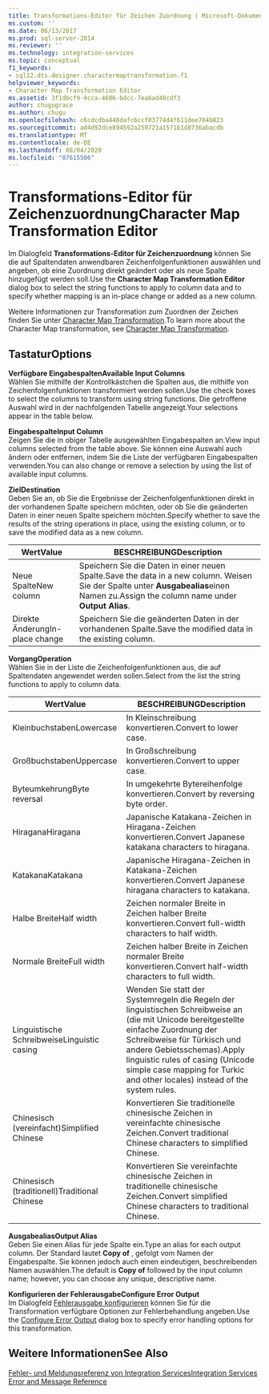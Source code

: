 ```yaml
---
title: Transformations-Editor für Zeichen Zuordnung | Microsoft-Dokumentation
ms.custom: ''
ms.date: 06/13/2017
ms.prod: sql-server-2014
ms.reviewer: ''
ms.technology: integration-services
ms.topic: conceptual
f1_keywords:
- sql12.dts.designer.charactermaptransformation.f1
helpviewer_keywords:
- Character Map Transformation Editor
ms.assetid: 3f1dbcf9-9cca-4606-bdcc-7ea6ad48cdf3
author: chugugrace
ms.author: chugu
ms.openlocfilehash: c6cdcdba448dafc6ccf03774d4f611dee704b823
ms.sourcegitcommit: ad4d92dce894592a259721a1571b1d8736abacdb
ms.translationtype: MT
ms.contentlocale: de-DE
ms.lasthandoff: 08/04/2020
ms.locfileid: "87615506"
---
```

# <a name="character-map-transformation-editor"></a><span data-ttu-id="7e4e7-102">Transformations-Editor für Zeichenzuordnung</span><span class="sxs-lookup"><span data-stu-id="7e4e7-102">Character Map Transformation Editor</span></span>
  <span data-ttu-id="7e4e7-103">Im Dialogfeld **Transformations-Editor für Zeichenzuordnung** können Sie die auf Spaltendaten anwendbaren Zeichenfolgenfunktionen auswählen und angeben, ob eine Zuordnung direkt geändert oder als neue Spalte hinzugefügt werden soll.</span><span class="sxs-lookup"><span data-stu-id="7e4e7-103">Use the **Character Map Transformation Editor** dialog box to select the string functions to apply to column data and to specify whether mapping is an in-place change or added as a new column.</span></span>  
  
 <span data-ttu-id="7e4e7-104">Weitere Informationen zur Transformation zum Zuordnen der Zeichen finden Sie unter [Character Map Transformation](data-flow/transformations/character-map-transformation.md).</span><span class="sxs-lookup"><span data-stu-id="7e4e7-104">To learn more about the Character Map transformation, see [Character Map Transformation](data-flow/transformations/character-map-transformation.md).</span></span>  
  
## <a name="options"></a><span data-ttu-id="7e4e7-105">Tastatur</span><span class="sxs-lookup"><span data-stu-id="7e4e7-105">Options</span></span>  
 <span data-ttu-id="7e4e7-106">**Verfügbare Eingabespalten**</span><span class="sxs-lookup"><span data-stu-id="7e4e7-106">**Available Input Columns**</span></span>  
 <span data-ttu-id="7e4e7-107">Wählen Sie mithilfe der Kontrollkästchen die Spalten aus, die mithilfe von Zeichenfolgenfunktionen transformiert werden sollen.</span><span class="sxs-lookup"><span data-stu-id="7e4e7-107">Use the check boxes to select the columns to transform using string functions.</span></span> <span data-ttu-id="7e4e7-108">Die getroffene Auswahl wird in der nachfolgenden Tabelle angezeigt.</span><span class="sxs-lookup"><span data-stu-id="7e4e7-108">Your selections appear in the table below.</span></span>  
  
 <span data-ttu-id="7e4e7-109">**Eingabespalte**</span><span class="sxs-lookup"><span data-stu-id="7e4e7-109">**Input Column**</span></span>  
 <span data-ttu-id="7e4e7-110">Zeigen Sie die in obiger Tabelle ausgewählten Eingabespalten an.</span><span class="sxs-lookup"><span data-stu-id="7e4e7-110">View input columns selected from the table above.</span></span> <span data-ttu-id="7e4e7-111">Sie können eine Auswahl auch ändern oder entfernen, indem Sie die Liste der verfügbaren Eingabespalten verwenden.</span><span class="sxs-lookup"><span data-stu-id="7e4e7-111">You can also change or remove a selection by using the list of available input columns.</span></span>  
  
 <span data-ttu-id="7e4e7-112">**Ziel**</span><span class="sxs-lookup"><span data-stu-id="7e4e7-112">**Destination**</span></span>  
 <span data-ttu-id="7e4e7-113">Geben Sie an, ob Sie die Ergebnisse der Zeichenfolgenfunktionen direkt in der vorhandenen Spalte speichern möchten, oder ob Sie die geänderten Daten in einer neuen Spalte speichern möchten.</span><span class="sxs-lookup"><span data-stu-id="7e4e7-113">Specify whether to save the results of the string operations in place, using the existing column, or to save the modified data as a new column.</span></span>  
  
|<span data-ttu-id="7e4e7-114">Wert</span><span class="sxs-lookup"><span data-stu-id="7e4e7-114">Value</span></span>|<span data-ttu-id="7e4e7-115">BESCHREIBUNG</span><span class="sxs-lookup"><span data-stu-id="7e4e7-115">Description</span></span>|  
|-----------|-----------------|  
|<span data-ttu-id="7e4e7-116">Neue Spalte</span><span class="sxs-lookup"><span data-stu-id="7e4e7-116">New column</span></span>|<span data-ttu-id="7e4e7-117">Speichern Sie die Daten in einer neuen Spalte.</span><span class="sxs-lookup"><span data-stu-id="7e4e7-117">Save the data in a new column.</span></span> <span data-ttu-id="7e4e7-118">Weisen Sie der Spalte unter **Ausgabealias**einen Namen zu.</span><span class="sxs-lookup"><span data-stu-id="7e4e7-118">Assign the column name under **Output Alias**.</span></span>|  
|<span data-ttu-id="7e4e7-119">Direkte Änderung</span><span class="sxs-lookup"><span data-stu-id="7e4e7-119">In-place change</span></span>|<span data-ttu-id="7e4e7-120">Speichern Sie die geänderten Daten in der vorhandenen Spalte.</span><span class="sxs-lookup"><span data-stu-id="7e4e7-120">Save the modified data in the existing column.</span></span>|  
  
 <span data-ttu-id="7e4e7-121">**Vorgang**</span><span class="sxs-lookup"><span data-stu-id="7e4e7-121">**Operation**</span></span>  
 <span data-ttu-id="7e4e7-122">Wählen Sie in der Liste die Zeichenfolgenfunktionen aus, die auf Spaltendaten angewendet werden sollen.</span><span class="sxs-lookup"><span data-stu-id="7e4e7-122">Select from the list the string functions to apply to column data.</span></span>  
  
|<span data-ttu-id="7e4e7-123">Wert</span><span class="sxs-lookup"><span data-stu-id="7e4e7-123">Value</span></span>|<span data-ttu-id="7e4e7-124">BESCHREIBUNG</span><span class="sxs-lookup"><span data-stu-id="7e4e7-124">Description</span></span>|  
|-----------|-----------------|  
|<span data-ttu-id="7e4e7-125">Kleinbuchstaben</span><span class="sxs-lookup"><span data-stu-id="7e4e7-125">Lowercase</span></span>|<span data-ttu-id="7e4e7-126">In Kleinschreibung konvertieren.</span><span class="sxs-lookup"><span data-stu-id="7e4e7-126">Convert to lower case.</span></span>|  
|<span data-ttu-id="7e4e7-127">Großbuchstaben</span><span class="sxs-lookup"><span data-stu-id="7e4e7-127">Uppercase</span></span>|<span data-ttu-id="7e4e7-128">In Großschreibung konvertieren.</span><span class="sxs-lookup"><span data-stu-id="7e4e7-128">Convert to upper case.</span></span>|  
|<span data-ttu-id="7e4e7-129">Byteumkehrung</span><span class="sxs-lookup"><span data-stu-id="7e4e7-129">Byte reversal</span></span>|<span data-ttu-id="7e4e7-130">In umgekehrte Bytereihenfolge konvertieren.</span><span class="sxs-lookup"><span data-stu-id="7e4e7-130">Convert by reversing byte order.</span></span>|  
|<span data-ttu-id="7e4e7-131">Hiragana</span><span class="sxs-lookup"><span data-stu-id="7e4e7-131">Hiragana</span></span>|<span data-ttu-id="7e4e7-132">Japanische Katakana-Zeichen in Hiragana-Zeichen konvertieren.</span><span class="sxs-lookup"><span data-stu-id="7e4e7-132">Convert Japanese katakana characters to hiragana.</span></span>|  
|<span data-ttu-id="7e4e7-133">Katakana</span><span class="sxs-lookup"><span data-stu-id="7e4e7-133">Katakana</span></span>|<span data-ttu-id="7e4e7-134">Japanische Hiragana-Zeichen in Katakana-Zeichen konvertieren.</span><span class="sxs-lookup"><span data-stu-id="7e4e7-134">Convert Japanese hiragana characters to katakana.</span></span>|  
|<span data-ttu-id="7e4e7-135">Halbe Breite</span><span class="sxs-lookup"><span data-stu-id="7e4e7-135">Half width</span></span>|<span data-ttu-id="7e4e7-136">Zeichen normaler Breite in Zeichen halber Breite konvertieren.</span><span class="sxs-lookup"><span data-stu-id="7e4e7-136">Convert full-width characters to half width.</span></span>|  
|<span data-ttu-id="7e4e7-137">Normale Breite</span><span class="sxs-lookup"><span data-stu-id="7e4e7-137">Full width</span></span>|<span data-ttu-id="7e4e7-138">Zeichen halber Breite in Zeichen normaler Breite konvertieren.</span><span class="sxs-lookup"><span data-stu-id="7e4e7-138">Convert half-width characters to full width.</span></span>|  
|<span data-ttu-id="7e4e7-139">Linguistische Schreibweise</span><span class="sxs-lookup"><span data-stu-id="7e4e7-139">Linguistic casing</span></span>|<span data-ttu-id="7e4e7-140">Wenden Sie statt der Systemregeln die Regeln der linguistischen Schreibweise an (die mit Unicode bereitgestellte einfache Zuordnung der Schreibweise für Türkisch und andere Gebietsschemas).</span><span class="sxs-lookup"><span data-stu-id="7e4e7-140">Apply linguistic rules of casing (Unicode simple case mapping for Turkic and other locales) instead of the system rules.</span></span>|  
|<span data-ttu-id="7e4e7-141">Chinesisch (vereinfacht)</span><span class="sxs-lookup"><span data-stu-id="7e4e7-141">Simplified Chinese</span></span>|<span data-ttu-id="7e4e7-142">Konvertieren Sie traditionelle chinesische Zeichen in vereinfachte chinesische Zeichen.</span><span class="sxs-lookup"><span data-stu-id="7e4e7-142">Convert traditional Chinese characters to simplified Chinese.</span></span>|  
|<span data-ttu-id="7e4e7-143">Chinesisch (traditionell)</span><span class="sxs-lookup"><span data-stu-id="7e4e7-143">Traditional Chinese</span></span>|<span data-ttu-id="7e4e7-144">Konvertieren Sie vereinfachte chinesische Zeichen in traditionelle chinesische Zeichen.</span><span class="sxs-lookup"><span data-stu-id="7e4e7-144">Convert simplified Chinese characters to traditional Chinese.</span></span>|  
  
 <span data-ttu-id="7e4e7-145">**Ausgabealias**</span><span class="sxs-lookup"><span data-stu-id="7e4e7-145">**Output Alias**</span></span>  
 <span data-ttu-id="7e4e7-146">Geben Sie einen Alias für jede Spalte ein.</span><span class="sxs-lookup"><span data-stu-id="7e4e7-146">Type an alias for each output column.</span></span> <span data-ttu-id="7e4e7-147">Der Standard lautet **Copy of** , gefolgt vom Namen der Eingabespalte. Sie können jedoch auch einen eindeutigen, beschreibenden Namen auswählen.</span><span class="sxs-lookup"><span data-stu-id="7e4e7-147">The default is **Copy of** followed by the input column name; however, you can choose any unique, descriptive name.</span></span>  
  
 <span data-ttu-id="7e4e7-148">**Konfigurieren der Fehlerausgabe**</span><span class="sxs-lookup"><span data-stu-id="7e4e7-148">**Configure Error Output**</span></span>  
 <span data-ttu-id="7e4e7-149">Im Dialogfeld [Fehlerausgabe konfigurieren](../../2014/integration-services/configure-error-output.md) können Sie für die Transformation verfügbare Optionen zur Fehlerbehandlung angeben.</span><span class="sxs-lookup"><span data-stu-id="7e4e7-149">Use the [Configure Error Output](../../2014/integration-services/configure-error-output.md) dialog box to specify error handling options for this transformation.</span></span>  
  
## <a name="see-also"></a><span data-ttu-id="7e4e7-150">Weitere Informationen</span><span class="sxs-lookup"><span data-stu-id="7e4e7-150">See Also</span></span>  
 [<span data-ttu-id="7e4e7-151">Fehler- und Meldungsreferenz von Integration Services</span><span class="sxs-lookup"><span data-stu-id="7e4e7-151">Integration Services Error and Message Reference</span></span>](../../2014/integration-services/integration-services-error-and-message-reference.md)  
  
  

